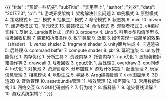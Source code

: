 	
{{{ "title" : "预留一些坑先",
	"subTitle" : "实用至上",
	"author": "刘欢",
	"date": "2017.7.3",
	"p1": "1. 游戏开发架构
    1. 架构解决什么问题
    2. 单例模式
    3. 原型模式
    4. 策略模式
    5. 工厂模式
    6. 抽象工厂模式
    7. 命令模式
    8. 状态机
    9. mvc
    10. mvvm
    11. 建造者模式
    12. 享元模式
    13. 装饰模式
    14. 命令模式
    15. 观察者模式
2. c#编程实践
    1. 反射
    2. Lamda表达式，闭包
    3. property
    4. Linq
    5. 引用类型和值类型
    6. 垃圾回收机制
    7. 装箱和拆箱操作
    8. 枚举类型
    9. 泛型
3. 如何实现一些简单的效果（shader）
    1. vertex shader
    2. fragment shader
    3. unity面片生成
    4. 卡通渲染
    5. 后处理
    6. command buffer
    7. compute shader
    8. pbr
    9. 延迟渲染
4. unity性能优化
    1. 内存优化
        1. 分析工具
        2. 资源内存
        3. 托管内存
    2. cpu优化
        1. 逻辑装箱拆箱操作等
        2. drawcall
        3. 垃圾回收
    3. gpu优化
        1. 后处理
        2. overdraw
        3. cpu同步
    4. Io优化
        1. 对象池
        2. 资源管理
        3. 分布加载
5. 游戏开发实践
        1. 配置管理
        2. 玩家信息管理
        3. 相机模块
        4. 地形生成
        5. 寻路
        6. Arpg碰撞检测
        7. 小地图显示
        8. 3D渲2D
        9. 音效管理
        10. assetbundle管理
        11. 特效管理
        12. 噪声算法
        13. 常用数据结构
        14. 网络交互
6. NGUI代码剖析？
7. 行为树？
8. 解释器？
9. 渲染管线详解？
10. 游戏系统架构？
"
}}}
